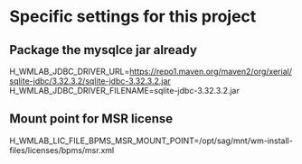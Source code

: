 # Specific settings for this project

## Package the mysqlce jar already
H_WMLAB_JDBC_DRIVER_URL=https://repo1.maven.org/maven2/org/xerial/sqlite-jdbc/3.32.3.2/sqlite-jdbc-3.32.3.2.jar
H_WMLAB_JDBC_DRIVER_FILENAME=sqlite-jdbc-3.32.3.2.jar

## Mount point for MSR license
H_WMLAB_LIC_FILE_BPMS_MSR_MOUNT_POINT=/opt/sag/mnt/wm-install-files/licenses/bpms/msr.xml
